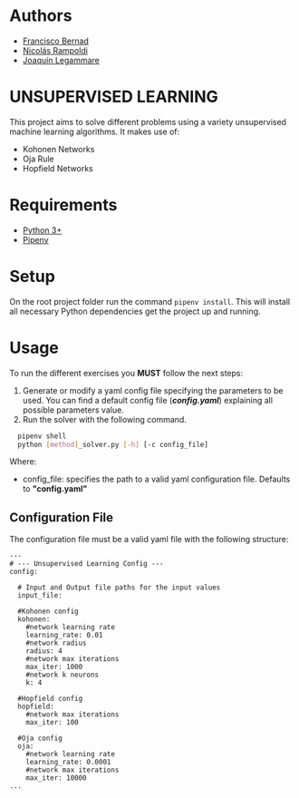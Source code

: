 # Authors

- [Francisco Bernad](https://github.com/FrBernad)
- [Nicolás Rampoldi](https://github.com/NicolasRampoldi)
- [Joaquín Legammare](https://github.com/JoacoLega)

# UNSUPERVISED LEARNING

This project aims to solve different problems using a variety unsupervised machine learning algorithms.
It makes use of:
- Kohonen Networks
- Oja Rule
- Hopfield Networks

# Requirements

- [Python 3+](https://www.python.org/downloads/)
- [Pipenv](https://pipenv.pypa.io/en/latest/)

# Setup

On the root project folder run the command `pipenv install`. This will install all necessary Python dependencies get the
project up and running.

# Usage

To run the different exercises you **MUST** follow the next steps:

1. Generate or modify a yaml config file specifying the parameters to be used. You can find a default
   config file (***config.yaml***) explaining all possible parameters value.
2. Run the solver with the following command.

```bash
  pipenv shell 
  python [method]_solver.py [-h] [-c config_file]
```

Where:

- config_file: specifies the path to a valid yaml configuration file. Defaults to **"config.yaml"**

## Configuration File

The configuration file must be a valid yaml file with the following structure:

```
---
# --- Unsupervised Learning Config ---
config:

  # Input and Output file paths for the input values
  input_file:

  #Kohonen config
  kohonen:
    #network learning rate
    learning_rate: 0.01
    #network radius
    radius: 4
    #network max iterations
    max_iter: 1000
    #network k neurons
    k: 4

  #Hopfield config
  hopfield:
    #network max iterations
    max_iter: 100

  #Oja config
  oja:
    #network learning rate
    learning_rate: 0.0001
    #network max iterations
    max_iter: 10000
...
```
